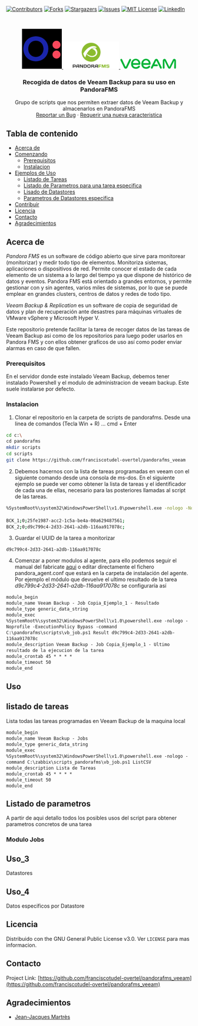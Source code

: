 <!--
*** Thanks for checking out this README Template. If you have a suggestion that would
*** make this better, please fork the repo and create a pull request or simply open
*** an issue with the tag "enhancement".
*** Thanks again! Now go create something AMAZING! :D
-->





<!-- PROJECT SHIELDS -->
<!--
*** I'm using markdown "reference style" links for readability.
*** Reference links are enclosed in brackets [ ] instead of parentheses ( ).
*** See the bottom of this document for the declaration of the reference variables
*** for contributors-url, forks-url, etc. This is an optional, concise syntax you may use.
*** https://www.markdownguide.org/basic-syntax/#reference-style-links
-->
[![Contributors][contributors-shield]][contributors-url]
[![Forks][forks-shield]][forks-url]
[![Stargazers][stars-shield]][stars-url]
[![Issues][issues-shield]][issues-url]
[![MIT License][license-shield]][license-url]
[![LinkedIn][linkedin-shield]][linkedin-url]



<!-- PROJECT LOGO -->
<br />
<p align="center">
  <a href="https://www.overtel.com">
    <img src="images/logo.png" alt="Logo Overtel" >
  </a>
  <a href="https://pandorafms.com/">
    <img src="images/pandorafms_logo.png" alt="Logo PandoraFMS" width="30%" height="30%">
  </a>
  <a href="https://www.veeam.com/es/vm-backup-recovery-replication-software.html">
    <img src="images/veeam_green_logo.svg" alt="Logo Veeam" width="30%" height="30%">
  </a>

  <h3 align="center">Recogida de datos de Veeam Backup para su uso en PandoraFMS</h3>

  <p align="center">
    Grupo de scripts que nos permiten extraer datos de Veeam Backup y almacenarlos en PandoraFMS
    <br />
    <a href="https://github.com/franciscotudel-overtel/pandorafms_veeam/issues">Reportar un Bug</a>
    ·
    <a href="https://github.com/franciscotudel-overtel/pandorafms_veeam/issues">Requerir una nueva caracteristica</a>
  </p>
</p>



<!-- TABLE OF CONTENTS -->
## Tabla de contenido

* [Acerca de](#Acerca)
* [Comenzando](#Comenzando)
  * [Prerequisitos](#Prerequisitos)
  * [Instalacion](#Instalacion)
* [Ejemplos de Uso](#uso)
  * [Listado de Tareas](#listado-de-tareas)
  * [Listado de Parametros para una tarea especifica](#listado-de-parametros)
  * [Lisado de Datastores](#uso_3)
  * [Parametros de Datastores especifica](#uso_4)
* [Contribuir](#contribuir)
* [Licencia](#licencia)
* [Contacto](#contacto)
* [Agradecimientos](#agradecimientos)



<!-- Sobre el proyecto -->
## Acerca de

*Pandora FMS* es un software de código abierto que sirve para monitorear (monitorizar) y medir todo tipo de elementos. Monitoriza sistemas, aplicaciones o dispositivos de red. Permite conocer el estado de cada elemento de un sistema a lo largo del tiempo ya que dispone de histórico de datos y eventos. Pandora FMS está orientado a grandes entornos, y permite gestionar con y sin agentes, varios miles de sistemas, por lo que se puede emplear en grandes clusters, centros de datos y redes de todo tipo.

*Veeam Backup & Replication* es un software de copia de seguridad de datos y plan de recuperación ante desastres para máquinas virtuales de VMware vSphere y Microsoft Hyper V.

Este repositorio pretende facilitar la tarea de recoger datos de las tareas de Veeam Backup asi como de los repositorios para luego poder usarlos en Pandora FMS y con ellos obtener graficos de uso así como poder enviar alarmas en caso de que fallen.


<!-- COMENZANDO -->


### Prerequisitos

En el servidor donde este instalado Veeam Backup, debemos tener instalado Powershell y el modulo de administracion de veeam backup. Este suele instalarse por defecto.


### Instalacion

1. Clonar el repositorio en la carpeta de scripts de pandorafms. Desde una linea de comandos (Tecla Win + R) ... cmd + Enter
```sh
cd c:\
cd pandorafms
mkdir scripts
cd scripts
git clone https://github.com/franciscotudel-overtel/pandorafms_veeam
```
2. Debemos hacernos con la lista de tareas programadas en veeam con el siguiente comando desde una consola de ms-dos. En el siguiente ejemplo se puede ver como obtener la lista de tareas y el identificador de cada una de ellas, necesario para las posteriores llamadas al script de las tareas.
```sh
%SystemRoot%\system32\WindowsPowerShell\v1.0\powershell.exe -nologo -Noprofile -ExecutionPolicy Bypass -command C:\pandorafms\scripts\vb_job.ps1 ListCSV

BCK_1;0;25fe1987-acc2-1c5a-be4a-00a629487561;
BCK_2;0;d9c799c4-2d33-2641-a2db-116aa917078c;
```
3. Guardar el UUID de la tarea a monitorizar
```JS
d9c799c4-2d33-2641-a2db-116aa917078c
```

4. Comenzar a poner modulos al agente, para ello podemos seguir el manual del fabricate [aqui](https://pandorafms.com/docs/index.php?title=Pandora:Documentation_es:Configuracion_Agentes) o editar directamente el fichero pandora_agent.conf que estará en la carpeta de instalación del agente. Por ejemplo el módulo que devuelve el ultimo resultado de la tarea *d9c799c4-2d33-2641-a2db-116aa917078c* se configuraría así
```
module_begin
module_name Veeam Backup - Job Copia_Ejemplo_1 - Resultado
module_type generic_data_string
module_exec %SystemRoot%\system32\WindowsPowerShell\v1.0\powershell.exe -nologo -Noprofile -ExecutionPolicy Bypass -command C:\pandorafms\scripts\vb_job.ps1 Result d9c799c4-2d33-2641-a2db-116aa917078c
module_description Veeam Backup - Job Copia_Ejemplo_1 - Ultimo resultado de la ejecucion de la tarea
module_crontab 45 * * * *
module_timeout 50
module_end
```


<!-- USAGE EXAMPLES -->
## Uso

## listado de tareas
Lista todas las tareas programadas en Veeam Backup de la maquina local

```
module_begin
module_name Veeam Backup - Jobs
module_type generic_data_string
module_exec %SystemRoot%\system32\WindowsPowerShell\v1.0\powershell.exe -nologo -command C:\zabbix\scripts_pandorafms\vb_job.ps1 ListCSV
module_description Lista de Tareas
module_crontab 45 * * * *
module_timeout 50
module_end
```
## Listado de parametros

A partir de aqui detallo todos los posibles usos del script para obtener parametros concretos de una tarea

### Modulo Jobs

## Uso_3
Datastores

## Uso_4
Datos especificos por Datastore

<!-- LICENCIA -->
## Licencia

Distribuido con the GNU General Public License v3.0. Ver `LICENSE` para mas informacion.



<!-- CONTACTO -->
## Contacto

Project Link: [https://github.com/franciscotudel-overtel/pandorafms_veeam](https://github.com/franciscotudel-overtel/pandorafms_veeam)



<!-- AGRADECIMIENTOS -->
## Agradecimientos
* [Jean-Jacques Martrès](https://github.com/jjmartres)



<!-- MARKDOWN LINKS & IMAGES -->
<!-- https://www.markdownguide.org/basic-syntax/#reference-style-links -->
[contributors-shield]: https://img.shields.io/github/contributors/franciscotudel-overtel/pandorafms_veeam.svg?style=flat-square
[contributors-url]: https://github.com/franciscotudel-overtel/pandorafms_veeam/graphs/contributors
[forks-shield]: https://img.shields.io/github/forks/francisco-tudel-escalona-44076069/pandorafms_veeam.svg?style=flat-square
[forks-url]: https://github.com/franciscotudel-overtel/pandorafms_veeam/network/members
[stars-shield]: https://img.shields.io/github/stars/francisco-tudel-escalona-44076069/pandorafms_veeam.svg?style=flat-square
[stars-url]: https://github.com/franciscotudel-overtel/pandorafms_veeam/stargazers
[issues-shield]: https://img.shields.io/github/issues/francisco-tudel-escalona-44076069/pandorafms_veeam.svg?style=flat-square
[issues-url]: https://github.com/franciscotudel-overtel/pandorafms_veeam/issues
[license-shield]: https://img.shields.io/github/license/francisco-tudel-escalona-44076069/pandorafms_veeam.svg?style=flat-square
[license-url]: https://github.com/franciscotudel-overtel/pandorafms_veeam/blob/main/LICENSE
[linkedin-shield]: https://img.shields.io/badge/-LinkedIn-black.svg?style=flat-square&logo=linkedin&colorB=555
[linkedin-url]: https://linkedin.com/in/francisco-tudel-escalona-44076069

